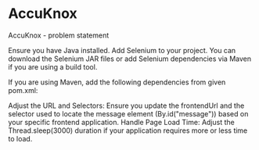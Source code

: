 # AccuKnox
AccuKnox - problem statement


Ensure you have Java installed.
Add Selenium to your project. You can download the Selenium JAR files or add Selenium dependencies via Maven if you are using a build tool.

If you are using Maven, add the following dependencies from given pom.xml:

Adjust the URL and Selectors: Ensure you update the frontendUrl and the selector used to locate the message element (By.id("message")) based on your specific frontend application.
Handle Page Load Time: Adjust the Thread.sleep(3000) duration if your application requires more or less time to load.
